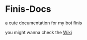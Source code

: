 # Finis-Docs
a cute documentation for my bot finis

you might wanna check the [Wiki](https://github.com/AlphaOmega1707/Finis-Docs/wiki)
